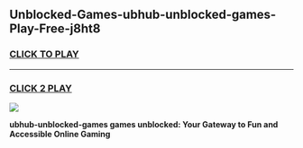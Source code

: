 
## Unblocked-Games-ubhub-unblocked-games-Play-Free-j8ht8
<h3>
<a href="https://premium76.site?title=ubhub-unblocked-games&ref=21A">CLICK TO PLAY</a></h3>
<hr>

<h3>
<a href="https://premium76.site?title=ubhub-unblocked-games&ref=21A">CLICK 2 PLAY</a>
  
</h3>

<a href="https://premium76.site?title=ubhub-unblocked-games&ref=21A"><img src="https://clearcache.store/games.png"></a>


**ubhub-unblocked-games games unblocked: Your Gateway to Fun and Accessible Online Gaming**
